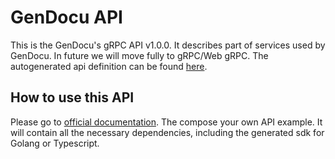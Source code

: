 # GenDocu API

This is the GenDocu's gRPC API v1.0.0. It describes part of services used by GenDocu.
In future we will move fully to gRPC/Web gRPC. The autogenerated api definition can be found 
[here](https://doc.gendocu.com/gendocu/api/GendocuPublicApis). 

## How to use this API
Please go to [official documentation](https://doc.gendocu.com/gendocu/api/GendocuPublicApis).
The compose your own API example. It will contain all the necessary dependencies, including the generated sdk
for Golang or Typescript. 
